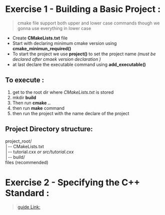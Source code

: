 # Exercise 1 - Building a Basic Project :

>cmake file support both upper and lower case commands though we gonna use everything in lower case

- Create **CMakeLists.txt** file
- Start with declaring minimum cmake version using **cmake_minimun_required()**
- To start the project we use **project()** to set the project name *(must be declared after cmaek version declaration )*
- at last declare the executable command using **add_executable()**

## To execute :

1. get to the root dir where *CMakeLists.txt* is stored 
2. mkdir **build**
3. Then run **cmake ..**
4. then run **make** command
4. then run the project with the name declare of the project

## Project Directory structure:

project_root/        
│-- CMakeLists.txt   
│-- tutorial.cxx *or src/tutorial.cxx*     
│-- build/           
files (recommended)


# Exercise 2 - Specifying the C++ Standard :



>[guide Link:](https://cmake.org/cmake/help/latest/guide/tutorial/A%20Basic%20Starting%20Point.html#exercise-1-building-a-basic-project)